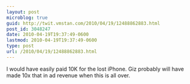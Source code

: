 ```yaml
---
layout: post
microblog: true
guid: http://twit.vmstan.com/2010/04/19/12488862883.html
post_id: 3048247
date: 2010-04-19T19:37:49-0600
lastmod: 2010-04-19T19:37:49-0600
type: post
url: /2010/04/19/12488862883.html
---
```

I would have easily paid 10K for the lost iPhone. Giz probably will have made 10x that in ad revenue when this is all over.

